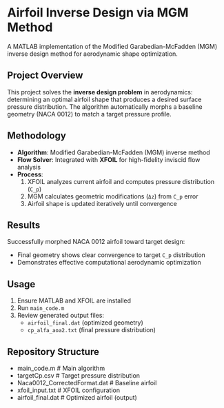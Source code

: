 # Airfoil Inverse Design via MGM Method

A MATLAB implementation of the Modified Garabedian-McFadden (MGM) inverse design method for aerodynamic shape optimization.

## Project Overview

This project solves the **inverse design problem** in aerodynamics: determining an optimal airfoil shape that produces a desired surface pressure distribution. The algorithm automatically morphs a baseline geometry (NACA 0012) to match a target pressure profile.

## Methodology

- **Algorithm**: Modified Garabedian-McFadden (MGM) inverse method
- **Flow Solver**: Integrated with **XFOIL** for high-fidelity inviscid flow analysis
- **Process**:
  1. XFOIL analyzes current airfoil and computes pressure distribution (`C_p`)
  2. MGM calculates geometric modifications (`Δz`) from `C_p` error
  3. Airfoil shape is updated iteratively until convergence

## Results

Successfully morphed NACA 0012 airfoil toward target design:
- Final geometry shows clear convergence to target `C_p` distribution
- Demonstrates effective computational aerodynamic optimization

## Usage

1. Ensure MATLAB and XFOIL are installed
2. Run `main_code.m`
3. Review generated output files:
   - `airfoil_final.dat` (optimized geometry)
   - `cp_alfa_aoa2.txt` (final pressure distribution)

## Repository Structure
- main_code.m # Main algorithm
- targetCp.csv # Target pressure distribution
- Naca0012_CorrectedFormat.dat # Baseline airfoil
- xfoil_input.txt # XFOIL configuration
- airfoil_final.dat # Optimized airfoil (output)
